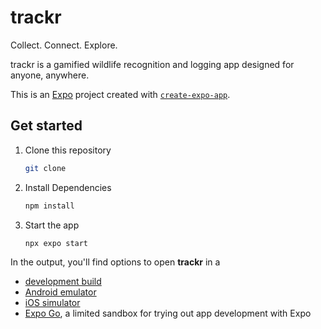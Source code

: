 # trackr 
Collect. Connect. Explore.

trackr is a gamified wildlife recognition and logging app 
designed for anyone, anywhere.

This is an [Expo](https://expo.dev) project created with [`create-expo-app`](https://www.npmjs.com/package/create-expo-app).

## Get started
1. Clone this repository
   ```bash
   git clone 
2. Install Dependencies
    ```bash
   npm install
   ```
3. Start the app
   ```bash
   npx expo start
   ```


In the output, you'll find options to open  **trackr**  in a

- [development build](https://docs.expo.dev/develop/development-builds/introduction/)
- [Android emulator](https://docs.expo.dev/workflow/android-studio-emulator/)
- [iOS simulator](https://docs.expo.dev/workflow/ios-simulator/)
- [Expo Go](https://expo.dev/go), a limited sandbox for trying out app development with Expo

